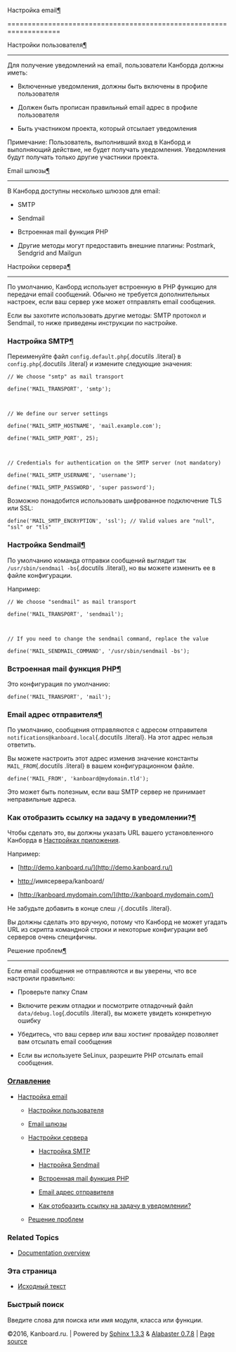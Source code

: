 Настройка email[¶](#email-configuration "Ссылка на этот заголовок")

===================================================================



Настройки пользователя[¶](#user-settings "Ссылка на этот заголовок")

--------------------------------------------------------------------



Для получение уведомлений на email, пользователи Канборда должны иметь:



-   Включенные уведомления, должны быть включены в профиле пользователя



-   Должен быть прописан правильный email адрес в профиле пользователя



-   Быть участником проекта, который отсылает уведомления



Примечание: Пользователь, выполнивший вход в Канборд и выполняющий действие, не будет получать уведомления. Уведомления будут получать только другие участники проекта.



Email шлюзы[¶](#email-transports "Ссылка на этот заголовок")

------------------------------------------------------------



В Канборд доступны несколько шлюзов для email:



-   SMTP

-   Sendmail

-   Встроенная mail функция PHP



-   Другие методы могут предоставить внешние плагины: Postmark, Sendgrid and Mailgun



Настройки сервера[¶](#server-settings "Ссылка на этот заголовок")

-----------------------------------------------------------------



По умолчанию, Канборд использует встроенную в PHP функцию для передачи email сообщений. Обычно не требуется дополнительных настроек, если ваш сервер уже может отправлять email сообщения.



Если вы захотите использовать другие методы: SMTP протокол и Sendmail, то ниже приведены инструкции по настройке.



### Настройка SMTP[¶](#smtp-configuration "Ссылка на этот заголовок")



Переименуйте файл `config.default.php`{.docutils .literal} в `config.php`{.docutils .literal} и измените следующие значения:



    // We choose "smtp" as mail transport

    define('MAIL_TRANSPORT', 'smtp');



    // We define our server settings

    define('MAIL_SMTP_HOSTNAME', 'mail.example.com');

    define('MAIL_SMTP_PORT', 25);



    // Credentials for authentication on the SMTP server (not mandatory)

    define('MAIL_SMTP_USERNAME', 'username');

    define('MAIL_SMTP_PASSWORD', 'super password');



Возможно понадобится использовать шифрованное подключение TLS или SSL:



    define('MAIL_SMTP_ENCRYPTION', 'ssl'); // Valid values are "null", "ssl" or "tls"



### Настройка Sendmail[¶](#sendmail-configuration "Ссылка на этот заголовок")



По умолчанию команда отправки сообщений выглядит так `/usr/sbin/sendmail -bs`{.docutils .literal}, но вы можете изменить ее в файле конфигурации.



Например:



    // We choose "sendmail" as mail transport

    define('MAIL_TRANSPORT', 'sendmail');



    // If you need to change the sendmail command, replace the value

    define('MAIL_SENDMAIL_COMMAND', '/usr/sbin/sendmail -bs');



### Встроенная mail функция PHP[¶](#php-native-mail-function "Ссылка на этот заголовок")



Это конфигурация по умолчанию:



    define('MAIL_TRANSPORT', 'mail');



### Email адрес отправителя[¶](#the-sender-email-address "Ссылка на этот заголовок")



По умолчанию, сообщения отправляются с адресом отправителя `notifications@kanboard.local`{.docutils .literal}. На этот адрес нельзя ответить.



Вы можете настроить этот адрес изменив значение константы `MAIL_FROM`{.docutils .literal} в вашем конфигурационном файле.



    define('MAIL_FROM', 'kanboard@mydomain.tld');



Это может быть полезным, если ваш SMTP сервер не принимает неправильные адреса.



### Как отобразить ссылку на задачу в уведомлении?[¶](#how-to-display-a-link-to-the-task-in-notifications "Ссылка на этот заголовок")



Чтобы сделать это, вы должны указать URL вашего установленного Канборда в [Настройках приложения](application-configuration.markdown).



Например:



-   [http://demo.kanboard.ru/](http://demo.kanboard.ru/)



-   <http:/>/имясервера/kanboard/



-   [http://kanboard.mydomain.com/](http://kanboard.mydomain.com/)



Не забудьте добавить в конце слеш `/`{.docutils .literal}.



Вы должны сделать это вручную, потому что Канборд не может угадать URL из скрипта командной строки и некоторые конфигурации веб серверов очень специфичны.



Решение проблем[¶](#troubleshooting "Ссылка на этот заголовок")

---------------------------------------------------------------



Если email сообщения не отправляются и вы уверены, что все настроили правильно:



-   Проверьте папку Спам



-   Включите режим отладки и посмотрите отладочный файл `data/debug.log`{.docutils .literal}, вы можете увидеть конкретную ошибку



-   Убедитесь, что ваш сервер или ваш хостинг провайдер позволяет вам отсылать email сообщения



-   Если вы используете SeLinux, разрешите PHP отсылать email сообщения.



### [Оглавление](index.markdown)



-   [Настройка email](#)

    -   [Настройки пользователя](#user-settings)

    -   [Email шлюзы](#email-transports)

    -   [Настройки сервера](#server-settings)

        -   [Настройка SMTP](#smtp-configuration)

        -   [Настройка Sendmail](#sendmail-configuration)

        -   [Встроенная mail функция PHP](#php-native-mail-function)

        -   [Email адрес отправителя](#the-sender-email-address)

        -   [Как отобразить ссылку на задачу в уведомлении?](#how-to-display-a-link-to-the-task-in-notifications)

    -   [Решение проблем](#troubleshooting)



### Related Topics



-   [Documentation overview](index.markdown)



### Эта страница



-   [Исходный текст](_sources/email-configuration.txt)



### Быстрый поиск



Введите слова для поиска или имя модуля, класса или функции.



©2016, Kanboard.ru. | Powered by [Sphinx 1.3.3](http://sphinx-doc.org/) & [Alabaster 0.7.8](https://github.com/bitprophet/alabaster) | [Page source](_sources/email-configuration.txt)

